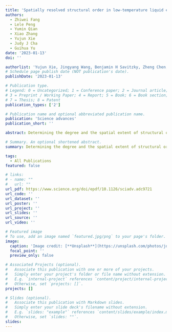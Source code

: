 ```yaml
---
title: 'Spatially resolved structural order in low-temperature liquid electrolyte'
authors:
  - Zhiwei Fang
  - Lele Peng
  - Yumin Qian
  - Xiao Zhang
  - Yujun Xie
  - Judy J Cha
  - Guihua Yu
date: '2023-01-13'
doi: ''

authorlist: 'Yujun Xie, Jingyang Wang, Benjamin H Savitzky, Zheng Chen, Yu Wang, Sophia Betzler, Karen Bustillo, Kristin Persson, Yi Cui, Lin-Wang Wang, Colin Ophus, Peter Ercius, Haimei Zheng'
# Schedule page publish date (NOT publication's date).
publishDate: '2023-01-13'

# Publication type.
# Legend: 0 = Uncategorized; 1 = Conference paper; 2 = Journal article;
# 3 = Preprint / Working Paper; 4 = Report; 5 = Book; 6 = Book section;
# 7 = Thesis; 8 = Patent
publication_types: ['2']

# Publication name and optional abbreviated publication name.
publication: 'Science advances'
publication_short: ''

abstract: Determining the degree and the spatial extent of structural order in liquids is a grand challenge. Here, we are able to resolve the structural order in a model organic electrolyte of 1 M lithium hexafluorophosphate (LiPF6) dissolved in 1:1 (v/v) ethylene carbonate:diethylcarbonate by developing an integrated method of liquid-phase transmission electron microscopy (TEM), cryo-TEM operated at −30°C, four-dimensional scanning TEM, and data analysis based on deep learning. This study reveals the presence of short-range order (SRO) in the high–salt concentration domains of the liquid electrolyte from liquid phase separation at the low temperature. Molecular dynamics simulations suggest the SRO originates from the Li+-(PF6−)n (n > 2) local structural order induced by high LiPF6 salt concentration.

# Summary. An optional shortened abstract.
summary: Determining the degree and the spatial extent of structural order in liquids is a grand challenge...

tags:
  - All Publications
featured: false

# links:
# - name: ""
#   url: ""
url_pdf: https://www.science.org/doi/epdf/10.1126/sciadv.adc9721
url_code: ''
url_dataset: ''
url_poster: ''
url_project: ''
url_slides: ''
url_source: ''
url_video: ''

# Featured image
# To use, add an image named `featured.jpg/png` to your page's folder.
image:
  caption: 'Image credit: [**Unsplash**](https://unsplash.com/photos/jdD8gXaTZsc)'
  focal_point: ''
  preview_only: false

# Associated Projects (optional).
#   Associate this publication with one or more of your projects.
#   Simply enter your project's folder or file name without extension.
#   E.g. `internal-project` references `content/project/internal-project/index.md`.
#   Otherwise, set `projects: []`.
projects: []

# Slides (optional).
#   Associate this publication with Markdown slides.
#   Simply enter your slide deck's filename without extension.
#   E.g. `slides: "example"` references `content/slides/example/index.md`.
#   Otherwise, set `slides: ""`.
slides:
---
```

